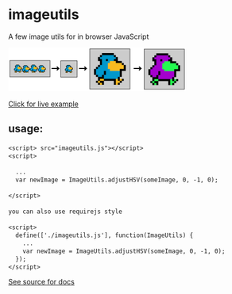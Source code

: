 imageutils
==========

A few image utils for in browser JavaScript

<img src="examples/example.png" width="358" height="88" />

[Click for live example](examples/index.html)

usage:
------

    <script> src="imageutils.js"></script>
    <script>

      ...
      var newImage = ImageUtils.adjustHSV(someImage, 0, -1, 0);

    </script>

    you can also use requirejs style

    <script>
      define(['./imageutils.js'], function(ImageUtils) {
        ...
        var newImage = ImageUtils.adjustHSV(someImage, 0, -1, 0);
      });
    </script>

[See source for docs](dist/imageutils.js)



